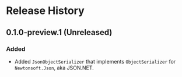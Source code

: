 # Release History

## 0.1.0-preview.1 (Unreleased)

### Added

- Added `JsonObjectSerializer` that implements `ObjectSerializer` for `Newtonsoft.Json`, aka JSON.NET.
